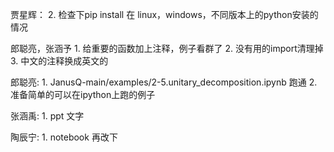 贾星辉：
    2. 检查下pip install 在 linux，windows，不同版本上的python安装的情况
    
郎聪亮，张涵予
    1. 给重要的函数加上注释，例子看群了
    2. 没有用的import清理掉
    3. 中文的注释换成英文的

郎聪亮:
    1. JanusQ-main/examples/2-5.unitary_decomposition.ipynb 跑通
    2. 准备简单的可以在ipython上跑的例子

张涵禹:
    1. ppt 文字


陶辰宁:
    1. notebook 再改下
    